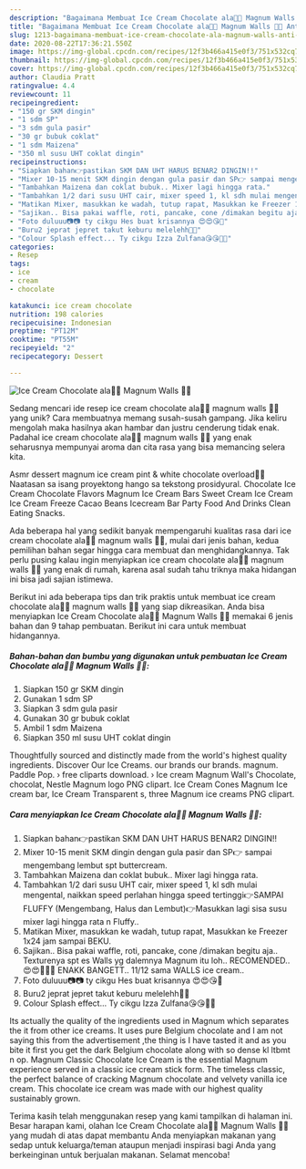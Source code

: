 ```yaml
---
description: "Bagaimana Membuat Ice Cream Chocolate ala🍦🍦 Magnum Walls 🍫🍫 Anti Gagal"
title: "Bagaimana Membuat Ice Cream Chocolate ala🍦🍦 Magnum Walls 🍫🍫 Anti Gagal"
slug: 1213-bagaimana-membuat-ice-cream-chocolate-ala-magnum-walls-anti-gagal
date: 2020-08-22T17:36:21.550Z
image: https://img-global.cpcdn.com/recipes/12f3b466a415e0f3/751x532cq70/ice-cream-chocolate-ala🍦🍦-magnum-walls-🍫🍫-foto-resep-utama.jpg
thumbnail: https://img-global.cpcdn.com/recipes/12f3b466a415e0f3/751x532cq70/ice-cream-chocolate-ala🍦🍦-magnum-walls-🍫🍫-foto-resep-utama.jpg
cover: https://img-global.cpcdn.com/recipes/12f3b466a415e0f3/751x532cq70/ice-cream-chocolate-ala🍦🍦-magnum-walls-🍫🍫-foto-resep-utama.jpg
author: Claudia Pratt
ratingvalue: 4.4
reviewcount: 11
recipeingredient:
- "150 gr SKM dingin"
- "1 sdm SP"
- "3 sdm gula pasir"
- "30 gr bubuk coklat"
- "1 sdm Maizena"
- "350 ml susu UHT coklat dingin"
recipeinstructions:
- "Siapkan bahan👉pastikan SKM DAN UHT HARUS BENAR2 DINGIN!!"
- "Mixer 10-15 menit SKM dingin dengan gula pasir dan SP👉 sampai mengembang lembut spt buttercream."
- "Tambahkan Maizena dan coklat bubuk.. Mixer lagi hingga rata."
- "Tambahkan 1/2 dari susu UHT cair, mixer speed 1, kl sdh mulai mengental, naikkan speed perlahan hingga speed tertinggi👉SAMPAI FLUFFY (Mengembang, Halus dan Lembut)👉Masukkan lagi sisa susu mixer lagi hingga rata n Fluffy.."
- "Matikan Mixer, masukkan ke wadah, tutup rapat, Masukkan ke Freezer 1x24 jam sampai BEKU."
- "Sajikan.. Bisa pakai waffle, roti, pancake, cone /dimakan begitu aja.. Texturenya spt es Walls yg dalemnya Magnum itu loh.. RECOMENDED..😍😍🍧🍧🍧 ENAKK BANGETT.. 11/12 sama WALLS ice cream.."
- "Foto duluuu📷📷 ty cikgu Hes buat krisannya 😍😍😘🙏"
- "Buru2 jeprat jepret takut keburu melelehh😬😤"
- "Colour Splash effect... Ty cikgu Izza Zulfana😘😘🙏🙏"
categories:
- Resep
tags:
- ice
- cream
- chocolate

katakunci: ice cream chocolate 
nutrition: 198 calories
recipecuisine: Indonesian
preptime: "PT12M"
cooktime: "PT55M"
recipeyield: "2"
recipecategory: Dessert

---
```



![Ice Cream Chocolate ala🍦🍦 Magnum Walls 🍫🍫](https://img-global.cpcdn.com/recipes/12f3b466a415e0f3/751x532cq70/ice-cream-chocolate-ala🍦🍦-magnum-walls-🍫🍫-foto-resep-utama.jpg)

Sedang mencari ide resep ice cream chocolate ala🍦🍦 magnum walls 🍫🍫 yang unik? Cara membuatnya memang susah-susah gampang. Jika keliru mengolah maka hasilnya akan hambar dan justru cenderung tidak enak. Padahal ice cream chocolate ala🍦🍦 magnum walls 🍫🍫 yang enak seharusnya mempunyai aroma dan cita rasa yang bisa memancing selera kita.

Asmr dessert magnum ice cream pint &amp; white chocolate overload🍦🍫 Naatasan sa isang proyektong hango sa tekstong prosidyural. Chocolate Ice Cream Chocolate Flavors Magnum Ice Cream Bars Sweet Cream Ice Cream Ice Cream Freeze Cacao Beans Icecream Bar Party Food And Drinks Clean Eating Snacks.

Ada beberapa hal yang sedikit banyak mempengaruhi kualitas rasa dari ice cream chocolate ala🍦🍦 magnum walls 🍫🍫, mulai dari jenis bahan, kedua pemilihan bahan segar hingga cara membuat dan menghidangkannya. Tak perlu pusing kalau ingin menyiapkan ice cream chocolate ala🍦🍦 magnum walls 🍫🍫 yang enak di rumah, karena asal sudah tahu triknya maka hidangan ini bisa jadi sajian istimewa.


Berikut ini ada beberapa tips dan trik praktis untuk membuat ice cream chocolate ala🍦🍦 magnum walls 🍫🍫 yang siap dikreasikan. Anda bisa menyiapkan Ice Cream Chocolate ala🍦🍦 Magnum Walls 🍫🍫 memakai 6 jenis bahan dan 9 tahap pembuatan. Berikut ini cara untuk membuat hidangannya.

<!--inarticleads1-->

##### Bahan-bahan dan bumbu yang digunakan untuk pembuatan Ice Cream Chocolate ala🍦🍦 Magnum Walls 🍫🍫:

1. Siapkan 150 gr SKM dingin
1. Gunakan 1 sdm SP
1. Siapkan 3 sdm gula pasir
1. Gunakan 30 gr bubuk coklat
1. Ambil 1 sdm Maizena
1. Siapkan 350 ml susu UHT coklat dingin


Thoughtfully sourced and distinctly made from the world&#39;s highest quality ingredients. Discover Our Ice Creams. our brands our brands. magnum. Paddle Pop. › free cliparts download. › Ice cream Magnum Wall&#39;s Chocolate, chocolat, Nestle Magnum logo PNG clipart. Ice Cream Cones Magnum Ice cream bar, Ice Cream Transparent s, three Magnum ice creams PNG clipart. 

<!--inarticleads2-->

##### Cara menyiapkan Ice Cream Chocolate ala🍦🍦 Magnum Walls 🍫🍫:

1. Siapkan bahan👉pastikan SKM DAN UHT HARUS BENAR2 DINGIN!!
1. Mixer 10-15 menit SKM dingin dengan gula pasir dan SP👉 sampai mengembang lembut spt buttercream.
1. Tambahkan Maizena dan coklat bubuk.. Mixer lagi hingga rata.
1. Tambahkan 1/2 dari susu UHT cair, mixer speed 1, kl sdh mulai mengental, naikkan speed perlahan hingga speed tertinggi👉SAMPAI FLUFFY (Mengembang, Halus dan Lembut)👉Masukkan lagi sisa susu mixer lagi hingga rata n Fluffy..
1. Matikan Mixer, masukkan ke wadah, tutup rapat, Masukkan ke Freezer 1x24 jam sampai BEKU.
1. Sajikan.. Bisa pakai waffle, roti, pancake, cone /dimakan begitu aja.. Texturenya spt es Walls yg dalemnya Magnum itu loh.. RECOMENDED..😍😍🍧🍧🍧 ENAKK BANGETT.. 11/12 sama WALLS ice cream..
1. Foto duluuu📷📷 ty cikgu Hes buat krisannya 😍😍😘🙏
1. Buru2 jeprat jepret takut keburu melelehh😬😤
1. Colour Splash effect... Ty cikgu Izza Zulfana😘😘🙏🙏


Its actually the quality of the ingredients used in Magnum which separates the it from other ice creams. It uses pure Belgium chocolate and I am not saying this from the advertisement ,the thing is I have tasted it and as you bite it first you get the dark Belgium chocolate along with so dense kl ltbmt n op. Magnum Classic Chocolate Ice Cream is the essential Magnum experience served in a classic ice cream stick form. The timeless classic, the perfect balance of cracking Magnum chocolate and velvety vanilla ice cream. This chocolate ice cream was made with our highest quality sustainably grown. 

Terima kasih telah menggunakan resep yang kami tampilkan di halaman ini. Besar harapan kami, olahan Ice Cream Chocolate ala🍦🍦 Magnum Walls 🍫🍫 yang mudah di atas dapat membantu Anda menyiapkan makanan yang sedap untuk keluarga/teman ataupun menjadi inspirasi bagi Anda yang berkeinginan untuk berjualan makanan. Selamat mencoba!
